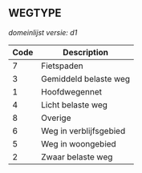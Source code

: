 ## WEGTYPE

*domeinlijst versie: d1* 

 |Code |Description	|
|	---	|	---	|
| 7 | Fietspaden |
| 3 | Gemiddeld belaste weg |
| 1 | Hoofdwegennet |
| 4 | Licht belaste weg |
| 8 | Overige |
| 6 | Weg in verblijfsgebied |
| 5 | Weg in woongebied |
| 2 | Zwaar belaste weg |
